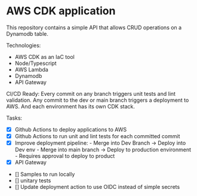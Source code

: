 # AWS CDK application

This repository contains a simple API that allows CRUD operations on a Dynamodb table.

Technologies:
- AWS CDK as an IaC tool
- Node/Typescript
- AWS Lambda
- Dynamodb
- API Gateway

CI/CD Ready:
Every commit on any branch triggers unit tests and lint validation. Any commit to the dev or main branch triggers a deployment to AWS. And each environment has its own CDK stack.


Tasks:
- [x] Github Actions to deploy applications to AWS
- [x] Github Actions to run unit and lint tests for each committed commit
- [x] Improve deployment pipeline:
      - Merge into Dev Branch -> Deploy into Dev env
      - Merge into main branch -> Deploy to production environment
      - Requires approval to deploy to product
- [x] API Gateway
- [] Samples to run locally
- [] unitary tests
- [] Update deployment action to use OIDC instead of simple secrets